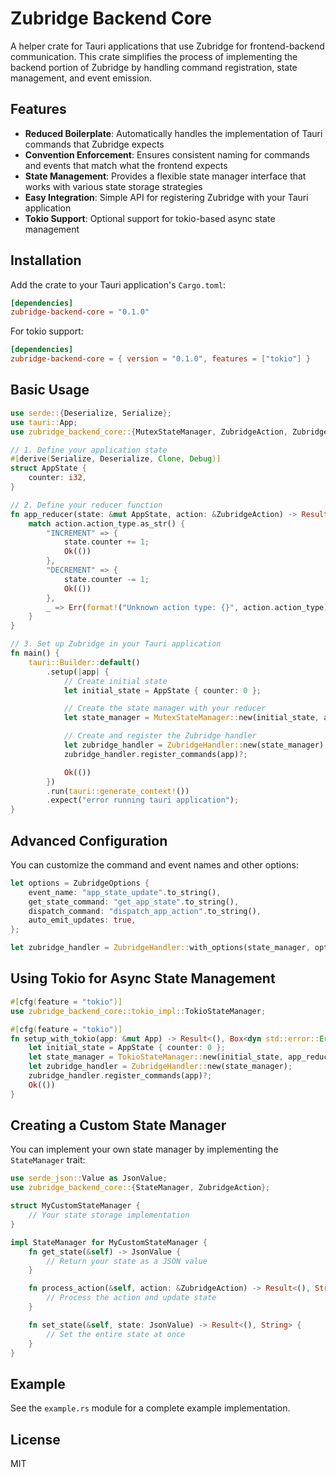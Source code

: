# Zubridge Backend Core

A helper crate for Tauri applications that use Zubridge for frontend-backend communication. This crate simplifies the process of implementing the backend portion of Zubridge by handling command registration, state management, and event emission.

## Features

- **Reduced Boilerplate**: Automatically handles the implementation of Tauri commands that Zubridge expects
- **Convention Enforcement**: Ensures consistent naming for commands and events that match what the frontend expects
- **State Management**: Provides a flexible state manager interface that works with various state storage strategies
- **Easy Integration**: Simple API for registering Zubridge with your Tauri application
- **Tokio Support**: Optional support for tokio-based async state management

## Installation

Add the crate to your Tauri application's `Cargo.toml`:

```toml
[dependencies]
zubridge-backend-core = "0.1.0"
```

For tokio support:

```toml
[dependencies]
zubridge-backend-core = { version = "0.1.0", features = ["tokio"] }
```

## Basic Usage

```rust
use serde::{Deserialize, Serialize};
use tauri::App;
use zubridge_backend_core::{MutexStateManager, ZubridgeAction, ZubridgeHandler};

// 1. Define your application state
#[derive(Serialize, Deserialize, Clone, Debug)]
struct AppState {
    counter: i32,
}

// 2. Define your reducer function
fn app_reducer(state: &mut AppState, action: &ZubridgeAction) -> Result<(), String> {
    match action.action_type.as_str() {
        "INCREMENT" => {
            state.counter += 1;
            Ok(())
        },
        "DECREMENT" => {
            state.counter -= 1;
            Ok(())
        },
        _ => Err(format!("Unknown action type: {}", action.action_type)),
    }
}

// 3. Set up Zubridge in your Tauri application
fn main() {
    tauri::Builder::default()
        .setup(|app| {
            // Create initial state
            let initial_state = AppState { counter: 0 };

            // Create the state manager with your reducer
            let state_manager = MutexStateManager::new(initial_state, app_reducer);

            // Create and register the Zubridge handler
            let zubridge_handler = ZubridgeHandler::new(state_manager);
            zubridge_handler.register_commands(app)?;

            Ok(())
        })
        .run(tauri::generate_context!())
        .expect("error running tauri application");
}
```

## Advanced Configuration

You can customize the command and event names and other options:

```rust
let options = ZubridgeOptions {
    event_name: "app_state_update".to_string(),
    get_state_command: "get_app_state".to_string(),
    dispatch_command: "dispatch_app_action".to_string(),
    auto_emit_updates: true,
};

let zubridge_handler = ZubridgeHandler::with_options(state_manager, options);
```

## Using Tokio for Async State Management

```rust
#[cfg(feature = "tokio")]
use zubridge_backend_core::tokio_impl::TokioStateManager;

#[cfg(feature = "tokio")]
fn setup_with_tokio(app: &mut App) -> Result<(), Box<dyn std::error::Error>> {
    let initial_state = AppState { counter: 0 };
    let state_manager = TokioStateManager::new(initial_state, app_reducer);
    let zubridge_handler = ZubridgeHandler::new(state_manager);
    zubridge_handler.register_commands(app)?;
    Ok(())
}
```

## Creating a Custom State Manager

You can implement your own state manager by implementing the `StateManager` trait:

```rust
use serde_json::Value as JsonValue;
use zubridge_backend_core::{StateManager, ZubridgeAction};

struct MyCustomStateManager {
    // Your state storage implementation
}

impl StateManager for MyCustomStateManager {
    fn get_state(&self) -> JsonValue {
        // Return your state as a JSON value
    }

    fn process_action(&self, action: &ZubridgeAction) -> Result<(), String> {
        // Process the action and update state
    }

    fn set_state(&self, state: JsonValue) -> Result<(), String> {
        // Set the entire state at once
    }
}
```

## Example

See the `example.rs` module for a complete example implementation.

## License

MIT

